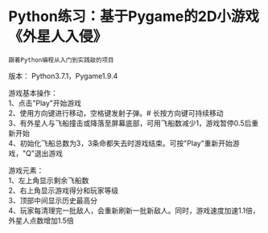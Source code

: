 # Python练习：基于Pygame的2D小游戏《外星人入侵》
    跟着Python编程从入门到实践敲的项目    
版本： Python3.7.1，Pygame1.9.4

  游戏基本操作：  
  1、点击"Play"开始游戏  
  2、使用方向键进行移动，空格键发射子弹。# 长按方向键可持续移动  
  3、有外星人与飞船撞击或降落至屏幕底部，可用飞船数减少1，游戏暂停0.5后重新开始  
  4、初始化飞船总数为3，3条命都失去时游戏结束。可按"Play"重新开始游戏，"Q"退出游戏  

  游戏元素：  
  1、左上角显示剩余飞船数  
  2、右上角显示游戏得分和玩家等级  
  3、顶部中间显示历史最高分  
  4、玩家每清理完一批敌人，会重新刷新一批新敌人。同时，游戏速度加速1.1倍，外星人点数增加1.5倍
